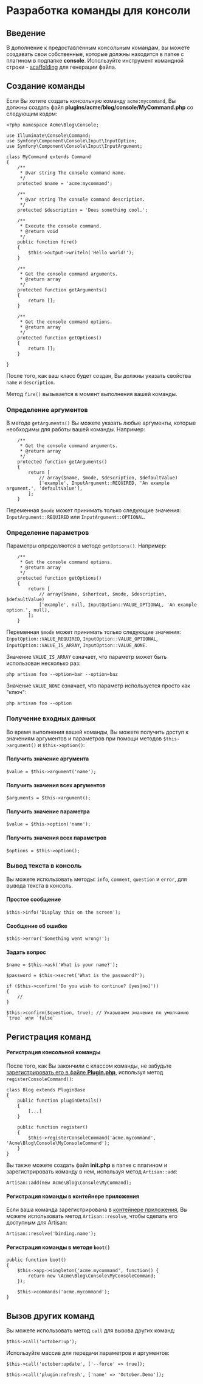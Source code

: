 # Разработка команды для консоли

<a name="introduction" class="anchor"></a>
## Введение

В дополнение к предоставленным консольным командам, вы можете создавать свои собственные, которые должны находится в папке с плагином в подпапке **console**. Используйте инструмент командной строки - [scaffolding](../console/scaffolding#scaffold-create-command) для генерации файла.

<a name="building-a-command" class="anchor"></a>
## Создание команды

Если Вы хотите создать консольную команду `acme:mycommand`, Вы должны создать файл **plugins/acme/blog/console/MyCommand.php** со следующим кодом:

    <?php namespace Acme\Blog\Console;

    use Illuminate\Console\Command;
    use Symfony\Component\Console\Input\InputOption;
    use Symfony\Component\Console\Input\InputArgument;

    class MyCommand extends Command
    {
        /**
         * @var string The console command name.
         */
        protected $name = 'acme:mycommand';

        /**
         * @var string The console command description.
         */
        protected $description = 'Does something cool.';

        /**
         * Execute the console command.
         * @return void
         */
        public function fire()
        {
            $this->output->writeln('Hello world!');
        }

        /**
         * Get the console command arguments.
         * @return array
         */
        protected function getArguments()
        {
            return [];
        }

        /**
         * Get the console command options.
         * @return array
         */
        protected function getOptions()
        {
            return [];
        }

    }

После того, как ваш класс будет создан, Вы должны указать свойства `name` и `description`.

Метод `fire()` вызывается в момент выполнения вашей команды.

<a name="defining-arguments" class="anchor"></a>
### Определение аргументов

В методе `getArguments()` Вы можете указать любые аргументы, которые необходимы для работы вашей команды. Например:

        /**
         * Get the console command arguments.
         * @return array
         */
        protected function getArguments()
        {
            return [
                // array($name, $mode, $description, $defaultValue)
                ['example', InputArgument::REQUIRED, 'An example argument.', 'defaultValue'],
            ];
        }

Переменная `$mode` может принимать только следующие значения: `InputArgument::REQUIRED` или `InputArgument::OPTIONAL`.

<a name="defining-options" class="anchor"></a>
### Определение параметров

Параметры определяются в методе `getOptions()`. Например:

        /**
         * Get the console command options.
         * @return array
         */
        protected function getOptions()
        {
            return [
                // array($name, $shortcut, $mode, $description, $defaultValue)
                ['example', null, InputOption::VALUE_OPTIONAL, 'An example option.', null],
            ];
        }

Переменная `$mode` может принимать только следующие значения: `InputOption::VALUE_REQUIRED`, `InputOption::VALUE_OPTIONAL`, `InputOption::VALUE_IS_ARRAY`, `InputOption::VALUE_NONE`.

Значение `VALUE_IS_ARRAY` означает, что параметр может быть использован несколько раз:

    php artisan foo --option=bar --option=baz

Значение `VALUE_NONE` означает, что параметр используется просто как "ключ":

    php artisan foo --option

<a name="retrieving-input" class="anchor"></a>
### Получение входных данных

Во время выполнения вашей команды, Вы можете получить доступ к значениям аргументов и параметров при помощи методов `$this->argument()` и `$this->option()`:

#### Получить значение аргумента

    $value = $this->argument('name');

#### Получить значения всех аргументов

    $arguments = $this->argument();

#### Получить значение параметра

    $value = $this->option('name');

#### Получить значения всех параметров

    $options = $this->option();

<a name="writing-output" class="anchor"></a>
### Вывод текста в консоль

Вы можете использовать методы: `info`, `comment`, `question` и `error`, для вывода текста в консоль.

#### Простое сообщение

    $this->info('Display this on the screen');

#### Сообщение об ошибке

    $this->error('Something went wrong!');

#### Задать вопрос

    $name = $this->ask('What is your name?');

    $password = $this->secret('What is the password?');

    if ($this->confirm('Do you wish to continue? [yes|no]'))
    {
        //
    }

    $this->confirm($question, true); // Указываем значение по умолчанию `true` или `false`

<a name="registering-commands" class="anchor"></a>
## Регистрация команд

#### Регистрация консольной команды

После того, как Вы закончили с классом команды, не забудьте [зарегистрировать его в файле **Plugin.php**](../plugin/registration#registration-methods), используя метод `registerConsoleCommand()`:

    class Blog extends PluginBase
    {
        public function pluginDetails()
        {
            [...]
        }

        public function register()
        {
            $this->registerConsoleCommand('acme.mycommand', 'Acme\Blog\Console\MyConsoleCommand');
        }
    }

Вы также можете создать файл **init.php** в папке с плагином и зарегистрировать команду в нем, используя метод `Artisan::add`:

    Artisan::add(new Acme\Blog\Console\MyCommand);

#### Регистрация команды в контейнере приложения

Если ваша команда зарегистрирована в [контейнере приложения](./application#app-container), Вы можете использовать метод `Artisan::resolve`, чтобы сделать его доступным для Artisan:

    Artisan::resolve('binding.name');

#### Регистрация команды в методе `boot()`

    public function boot()
    {
        $this->app->singleton('acme.mycommand', function() {
            return new \Acme\Blog\Console\MyConsoleCommand;
        });

        $this->commands('acme.mycommand');
    }

<a name="calling-other-commands" class="anchor"></a>
## Вызов других команд

Вы можете использовать метод `call` для вызова других команд:

    $this->call('october:up');

Используйте массив для передачи параметров и аргументов:

    $this->call('october:update', ['--force' => true]);

    $this->call('plugin:refresh', ['name' => 'October.Demo']);
